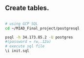 
## Create tables.

```bash

# using GCP SQL
cd ~/MIAD_Final_project/postgresql

psql -h 34.173.85.2 -U postgres
#(password = rw,.12a)
# execute sql file
\i init.sql 

```